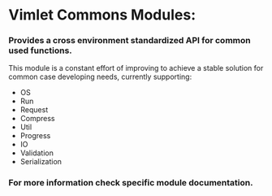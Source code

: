 # Vimlet Commons Modules:

### Provides a cross environment standardized API for common used functions. 

This module is a constant effort of improving to achieve a stable solution for common case developing needs, currently supporting:

- OS
- Run
- Request
- Compress
- Util
- Progress
- IO
- Validation
- Serialization

### For more information check specific module documentation.